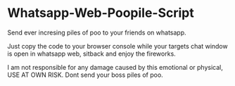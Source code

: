 # Whatsapp-Web-Poopile-Script
Send ever incresing piles of poo to your friends on whatsapp.

Just copy the code to your browser console while your targets chat window is open in whatsapp web, sitback and enjoy the fireworks.

I am not responsible for any damage caused by this emotional or physical, USE AT OWN RISK. Dont send your boss piles of poo.
